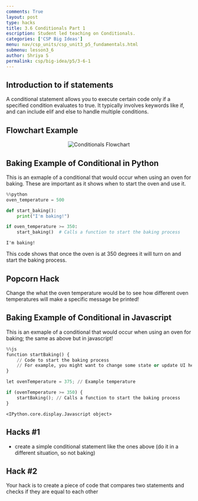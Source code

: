 ```yaml
---
comments: True
layout: post
type: hacks
title: 3.6 Conditionals Part 1
escription: Student led teaching on Conditionals.
categories: ['CSP Big Ideas']
menu: nav/csp_units/csp_unit3_p5_fundamentals.html
submenu: lesson3_6
author: Shriya S
permalink: csp/big-idea/p5/3-6-1
---
```


## Introduction to if statements
A conditional statement allows you to execute certain code only if a specified condition evaluates to true. It typically involves keywords like if, and can include elif and else to handle multiple conditions.

## Flowchart Example
<div style="text-align: center;"><img src="{{site.baseurl}}/images/csp-period-5-flowcharts/conditional.png" alt="Conditionals Flowchart"></div>

## Baking Example of Conditional in **Python**
This is an exmaple of a conditional that would occur when using an oven for baking. These are important as it shows when to start the oven and use it. 



```python
%%python
oven_temperature = 500

def start_baking():
    print("I'm baking!")

if oven_temperature >= 350:
    start_baking()  # Calls a function to start the baking process
```

    I'm baking!


This code shows that once the oven is at 350 degrees it will turn on and start the baking process. 

## Popcorn Hack
Change the what the oven temperature would be to see how different oven temperatures will make a specific message be printed!

## Baking Example of Conditional in **Javascript**
This is an exmaple of a conditional that would occur when using an oven for baking; the same as above but in javascript!


```python
%%js
function startBaking() {
    // Code to start the baking process
    // For example, you might want to change some state or update UI here
}

let ovenTemperature = 375; // Example temperature

if (ovenTemperature >= 350) {
    startBaking(); // Calls a function to start the baking process
}

```


    <IPython.core.display.Javascript object>


## Hacks #1
- create a simple conditional statement like the ones above (do it in a different situation, so not baking)

## Hack #2 
Your hack is to create a piece of code that compares two statements and checks if they are equal to each other
